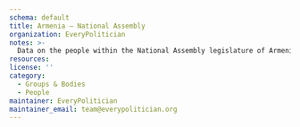 ```yaml
---
schema: default
title: Armenia — National Assembly
organization: EveryPolitician
notes: >-
  Data on the people within the National Assembly legislature of Armenia.
resources:
license: ''
category:
  - Groups & Bodies
  - People
maintainer: EveryPolitician
maintainer_email: team@everypolitician.org
---
```

